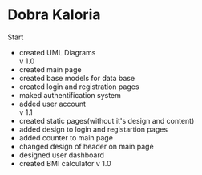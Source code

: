 # Dobra Kaloria
Start <br>
- created UML Diagrams<br>
v 1.0
- created main page
- created base models for data base
- created login and registration pages
- maked authentification system
- added user account<br>
v 1.1
- created static pages(without it's design and content)
- added design to login and registartion pages
- added counter to main page
- changed design of header on main page
- designed user dashboard
- created BMI calculator v 1.0
